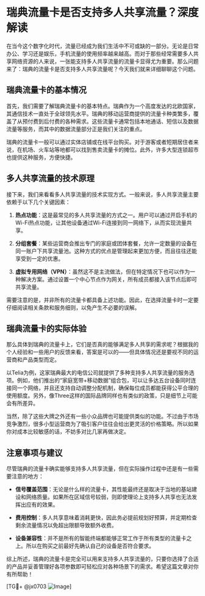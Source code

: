 # 瑞典流量卡是否支持多人共享流量？深度解读

在当今这个数字化时代，流量已经成为我们生活中不可或缺的一部分。无论是日常办公、学习还是娱乐，手机流量的使用频率越来越高。而对于那些经常需要多人共享网络资源的人来说，一张能支持多人共享流量的流量卡显得尤为重要。那么问题来了：瑞典的流量卡是否支持多人共享流量呢？今天我们就来详细聊聊这个问题。

## 瑞典流量卡的基本情况

首先，我们需要了解瑞典流量卡的基本特点。瑞典作为一个高度发达的北欧国家，其通信技术一直处于全球领先水平。瑞典的移动运营商提供的流量卡种类繁多，覆盖了从预付费到后付费的各种需求。这些流量卡通常包括本地通话、短信以及数据流量等服务，而其中的数据流量部分正是我们关注的重点。

瑞典的流量卡一般可以通过实体店铺或在线平台购买。对于游客或者短期居住者来说，在机场、火车站等地都可以找到售卖流量卡的摊位。此外，许多大型连锁超市也提供这种服务，方便快捷。

## 多人共享流量的技术原理

接下来，我们来看看多人共享流量的技术实现方式。一般来说，多人共享流量主要依赖于以下几个关键因素：

1. **热点功能**：这是最常见的多人共享流量的方式之一。用户可以通过开启手机的Wi-Fi热点功能，让其他设备通过Wi-Fi连接到同一网络下，从而实现流量共享。
   
2. **分组套餐**：某些运营商会推出专门的家庭或团体套餐，允许一定数量的设备在同一账户下共享流量池。这种方式的优点是管理起来更加方便，而且往往还能享受到一定的优惠。

3. **虚拟专用网络（VPN）**：虽然这不是主流做法，但在特定情况下也可以作为一种解决方案。通过设置一个中心节点作为网关，所有成员都接入该节点后即可共享流量。

需要注意的是，并非所有的流量卡都具备上述功能。因此，在选择流量卡时一定要仔细阅读相关条款和服务细则，以免产生不必要的误解。

## 瑞典流量卡的实际体验

那么具体到瑞典的流量卡上，它们是否真的能够满足多人共享的需求呢？根据我的个人经验和一些用户的反馈来看，答案是可以的——但具体情况还是要视不同的运营商和产品类型而定。

以Telia为例，这家瑞典最大的电信公司就提供了多种支持多人共享流量的服务选项。例如，他们推出的“家庭宽带+移动数据”组合包，可以让多达五台设备同时连接同一个网络，并且还支持自动调整分配机制，确保每位成员都能获得公平合理的使用额度。另外，像Three这样的国际品牌同样也有类似的政策，只是细节上可能会有所差异。

当然，除了这些大牌之外还有一些小众品牌也可能提供类似的功能。不过由于市场竞争激烈，很多小型运营商为了吸引客户往往会给出更灵活的价格策略。所以如果你对成本比较敏感的话，不妨多对比几家再做决定。

## 注意事项与建议

尽管瑞典的流量卡确实能够支持多人共享流量，但在实际操作过程中还是有一些需要注意的地方：

- **信号覆盖范围**：无论是什么样的流量卡，其性能最终还是取决于当地的基站建设和网络质量。如果所在区域信号较弱，则即使理论上支持多人共享也无法发挥出应有的效果。
  
- **费用控制**：多人共享意味着消耗更快，因此务必提前规划好预算，并定期检查剩余流量情况以免超出限额导致额外收费。

- **设备兼容性**：并不是所有的智能终端都能够正常工作于所有类型的流量卡之上。所以在购买之前最好先确认自己的设备是否符合要求。

综上所述，瑞典的流量卡是完全可以用来支持多人共享流量的，只要你选择了合适的产品并妥善管理好各项参数即可轻松应对各种场景下的需求。希望这篇文章对你有所帮助！

[TG💪+ @jx0703 ![Image](https://github.com/user-attachments/assets/dbca1d08-cadb-493c-b0ec-ad6f7a83f270)]